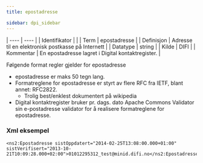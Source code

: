 ```yaml
---
title: epostadresse

sidebar: dpi_sidebar
---
```


| ---- | ---- |
| Identifikator |  |
| Term | epostadresse |
| Definisjon | Adresse til en elektronisk postkasse på Internett |
| Datatype | string |
| Kilde | DIFI |
| Kommentar | En epostadresse lagret i Digital kontaktregister. | 

Følgende format regler gjelder for epostadresse

* epostadresse er maks 50 tegn lang.
* Formatreglene for epostadresse er styrt av flere RFC fra IETF, blant annet: RFC2822.
  * Trolig best/enklest dokumentert på wikipedia
* Digital kontaktregister bruker pr. dags. dato Apache Commons Validator sin e-postadresse validator for å realisere formatreglene for epostadresse.

### Xml eksempel

```
<ns2:Epostadresse sistOppdatert="2014-02-25T13:08:00.000+01:00" sistVerifisert="2013-10-21T10:09:28.000+02:00">01012295312_test@minid.difi.no</ns2:Epostadresse>
```

